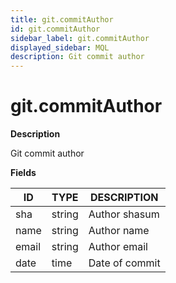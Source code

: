 ```yaml
---
title: git.commitAuthor
id: git.commitAuthor
sidebar_label: git.commitAuthor
displayed_sidebar: MQL
description: Git commit author
---
```


# git.commitAuthor

**Description**

Git commit author

**Fields**

| ID    | TYPE   | DESCRIPTION    |
| ----- | ------ | -------------- |
| sha   | string | Author shasum  |
| name  | string | Author name    |
| email | string | Author email   |
| date  | time   | Date of commit |
